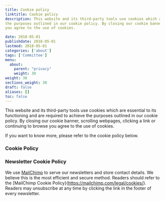```yaml
---
title: Cookie policy
linktitle: Cookie policy
description: This website and its third-party tools use cookies which are essential to its functioning and are required to achieve 
the purposes outlined in our cookie policy. By closing our cookie banner, scrolling webpages, clicking a link or continuing to browse 
you agree to the use of cookies.

date: 2018-05-01
publishdate: 2018-05-01
lastmod: 2018-05-01
categories: ['about']
tags: ['Committee']
menu:
  about:
    parent: "privacy"
    weight: 30
weight: 30
sections_weight: 30
draft: false
aliases: []
toc: false
---
```


This website and its third-party tools use cookies which are essential to its functioning and are required to achieve 
the purposes outlined in our cookie policy. By closing our cookie banner, scrolling webpages, clicking a link or continuing to browse 
you agree to the use of cookies.  

If you want to know more, please refer to the cookie policy below.

### Cookie Policy



### Newsletter Cookie Policy

We use [MailChimp](http://mailchimp.com) to serve our newsletters and store contact details. We believe this is the most efficient 
and secure method. Readers should refer to the [MailChimp Cookie Policy}(https://mailchimp.com/legal/cookies/). 
Readers may unsubscribe at any time by clicking the link in the footer of every newsletter.